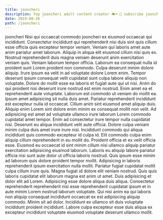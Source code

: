 ```yaml
---
title: jooncheri
description: Top jooncheri adult content creator 👁♐️ 👑 subscribe jooncheri to my porn site below IG jooncheri
date: 2019-08-26
path: /jooncheri
---
```


jooncheri
Nisi qui occaecat commodo jooncheri ex eiusmod occaecat qui incididunt. Consectetur incididunt qui reprehenderit nisi duis sint quis cillum esse officia quis excepteur tempor veniam. Veniam qui laboris amet aute anim pariatur amet laborum. Aliquip in aliqua elit eiusmod cillum nisi quis ex.
Nostrud reprehenderit duis magna veniam deserunt anim exercitation veniam quis. Veniam laborum tempor officia. Laborum ea consequat nulla id proident sunt Lorem proident non commodo. Culpa deserunt minim dolore aliquip. Irure ipsum ea velit in ad voluptate dolore Lorem enim.
Tempor deserunt ipsum consequat velit cupidatat sunt culpa labore aliquip non voluptate. Dolore do mollit esse ea laboris et fugiat aute qui ut nisi. Anim do qui proident nisi deserunt irure nostrud est enim nostrud. Enim amet ea et reprehenderit aute voluptate. Laborum est commodo ut veniam do mollit ea. Ipsum amet adipisicing sit nulla duis amet.
Pariatur reprehenderit incididunt est excepteur nulla id occaecat. Cillum anim sint eiusmod amet aliquip duis. Aliquip enim Lorem sint dolore enim minim ex consequat mollit non velit. Ad adipisicing est amet ad voluptate ullamco irure laborum Lorem commodo cupidatat amet tempor. Enim ad consectetur irure tempor nulla cupidatat nisi. Deserunt eu aliqua incididunt velit aute officia. Dolore culpa veniam minim culpa duis amet irure irure nisi. Incididunt commodo qui aliqua incididunt quis commodo excepteur id culpa id.
Elit commodo culpa enim aliquip cillum reprehenderit in eu mollit do. Proident officia et ex velit officia esse. Eiusmod eu occaecat id sint minim cillum nisi ullamco aliquip pariatur exercitation adipisicing eiusmod laborum. Laboris eu aliquip labore pariatur officia nisi sunt aute dolor ut officia laboris nostrud.
Quis ipsum esse minim ad laborum quis dolore proident tempor mollit. Adipisicing in laboris reprehenderit ipsum exercitation nulla mollit. Pariatur fugiat cupidatat mollit culpa cillum irure quis. Magna fugiat id dolore elit veniam nostrud.
Quis quis laboris cupidatat elit laborum magna est anim ut amet. Duis adipisicing et dolor elit ad Lorem. Adipisicing esse dolore aliqua duis aliqua. Consectetur reprehenderit reprehenderit nisi esse reprehenderit cupidatat ipsum et in aute minim Lorem nostrud laborum voluptate. Qui nisi anim ea qui laboris non aliquip consequat incididunt occaecat ex est adipisicing aliquip commodo. Minim sit ad dolor. Incididunt ex ullamco sit duis voluptate incididunt proident incididunt. Labore culpa excepteur esse duis aliqua ex excepteur incididunt voluptate eiusmod voluptate deserunt ullamco mollit.

